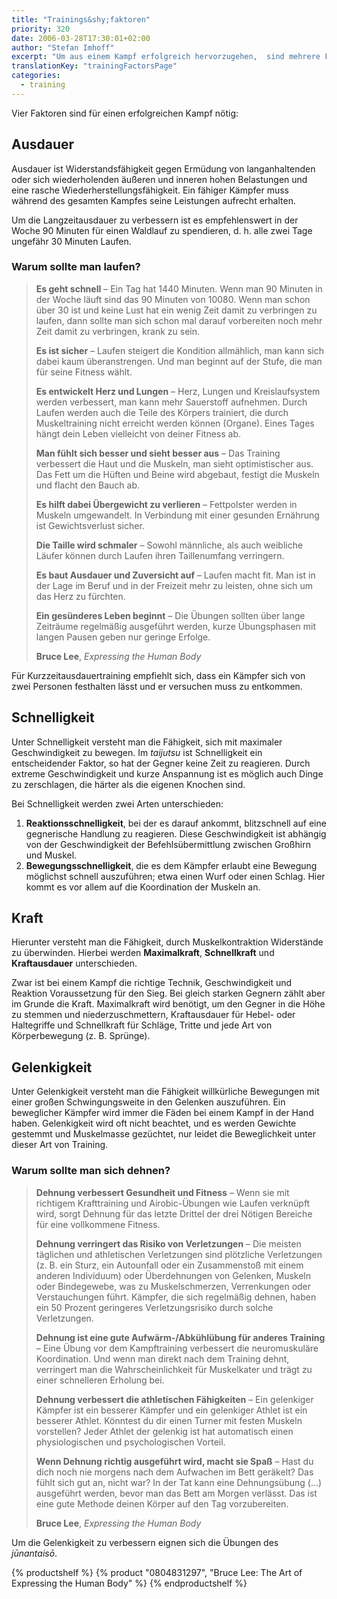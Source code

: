 ```yaml
---
title: "Trainings&shy;faktoren"
priority: 320
date: 2006-03-28T17:30:01+02:00
author: "Stefan Imhoff"
excerpt: "Um aus einem Kampf erfolgreich hervorzugehen,  sind mehrere Faktoren von großer Bedeutung: Ausdauer, Schnelligkeit, Kraft und Gelenkigkeit. Der Ninja trainierte sich in diesen, um seinen Vorteil auszubauen."
translationKey: "trainingFactorsPage"
categories:
  - training
---
```


Vier Faktoren sind für einen erfolgreichen Kampf nötig:

## Ausdauer

Ausdauer ist Widerstandsfähigkeit gegen Ermüdung von langanhaltenden oder sich wiederholenden äußeren und inneren hohen Belastungen und eine rasche Wiederherstellungsfähigkeit. Ein fähiger Kämpfer muss während des gesamten Kampfes seine Leistungen aufrecht erhalten.

Um die Langzeitausdauer zu verbessern ist es empfehlenswert in der Woche 90 Minuten für einen Waldlauf zu spendieren, d. h. alle zwei Tage ungefähr 30 Minuten Laufen.

### Warum sollte man laufen?

> **Es geht schnell** – Ein Tag hat 1440 Minuten. Wenn man 90 Minuten in der Woche läuft sind das 90 Minuten von 10080. Wenn man schon über 30 ist und keine Lust hat ein wenig Zeit damit zu verbringen zu laufen, dann sollte man sich schon mal darauf vorbereiten noch mehr Zeit damit zu verbringen, krank zu sein.
>
> **Es ist sicher** – Laufen steigert die Kondition allmählich, man kann sich dabei kaum überanstrengen. Und man beginnt auf der Stufe, die man für seine Fitness wählt.
>
> **Es entwickelt Herz und Lungen** – Herz, Lungen und Kreislaufsystem werden verbessert, man kann mehr Sauerstoff aufnehmen. Durch Laufen werden auch die Teile des Körpers trainiert, die durch Muskeltraining nicht erreicht werden können (Organe). Eines Tages hängt dein Leben vielleicht von deiner Fitness ab.
>
> **Man fühlt sich besser und sieht besser aus** – Das Training verbessert die Haut und die Muskeln, man sieht optimistischer aus. Das Fett um die Hüften und Beine wird abgebaut, festigt die Muskeln und flacht den Bauch ab.
>
> **Es hilft dabei Übergewicht zu verlieren** – Fettpolster werden in Muskeln umgewandelt. In Verbindung mit einer gesunden Ernährung ist Gewichtsverlust sicher.
>
> **Die Taille wird schmaler** – Sowohl männliche, als auch weibliche Läufer können durch Laufen ihren Taillenumfang verringern.
>
> **Es baut Ausdauer und Zuversicht auf** – Laufen macht fit. Man ist in der Lage im Beruf und in der Freizeit mehr zu leisten, ohne sich um das Herz zu fürchten.
>
> **Ein gesünderes Leben beginnt** – Die Übungen sollten über lange Zeiträume regelmäßig ausgeführt werden, kurze Übungsphasen mit langen Pausen geben nur geringe Erfolge.
>
> **Bruce Lee**, _Expressing the Human Body_

Für Kurzzeitausdauertraining empfiehlt sich, dass ein Kämpfer sich von zwei Personen festhalten lässt und er versuchen muss zu entkommen.

## Schnelligkeit

Unter Schnelligkeit versteht man die Fähigkeit, sich mit maximaler Geschwindigkeit zu bewegen. Im _taijutsu_ ist Schnelligkeit ein entscheidender Faktor, so hat der Gegner keine Zeit zu reagieren. Durch extreme Geschwindigkeit und kurze Anspannung ist es möglich auch Dinge zu zerschlagen, die härter als die eigenen Knochen sind.

Bei Schnelligkeit werden zwei Arten unterschieden:

1. **Reaktionsschnelligkeit**, bei der es darauf ankommt, blitzschnell auf eine gegnerische Handlung zu reagieren. Diese Geschwindigkeit ist abhängig von der Geschwindigkeit der Befehlsübermittlung zwischen Großhirn und Muskel.
2. **Bewegungsschnelligkeit**, die es dem Kämpfer erlaubt eine Bewegung möglichst schnell auszuführen; etwa einen Wurf oder einen Schlag. Hier kommt es vor allem auf die Koordination der Muskeln an.

## Kraft

Hierunter versteht man die Fähigkeit, durch Muskelkontraktion Widerstände zu überwinden. Hierbei werden **Maximalkraft**, **Schnellkraft** und **Kraftausdauer** unterschieden.

Zwar ist bei einem Kampf die richtige Technik, Geschwindigkeit und Reaktion Voraussetzung für den Sieg. Bei gleich starken Gegnern zählt aber im Grunde die Kraft. Maximalkraft wird benötigt, um den Gegner in die Höhe zu stemmen und niederzuschmettern, Kraftausdauer für Hebel- oder Haltegriffe und Schnellkraft für Schläge, Tritte und jede Art von Körperbewegung (z. B. Sprünge).

## Gelenkigkeit

Unter Gelenkigkeit versteht man die Fähigkeit willkürliche Bewegungen mit einer großen Schwingungsweite in den Gelenken auszuführen. Ein beweglicher Kämpfer wird immer die Fäden bei einem Kampf in der Hand haben. Gelenkigkeit wird oft nicht beachtet, und es werden Gewichte gestemmt und Muskelmasse gezüchtet, nur leidet die Beweglichkeit unter dieser Art von Training.

### Warum sollte man sich dehnen?

> **Dehnung verbessert Gesundheit und Fitness** – Wenn sie mit richtigem Krafttraining und Airobic-Übungen wie Laufen verknüpft wird, sorgt Dehnung für das letzte Drittel der drei Nötigen Bereiche für eine vollkommene Fitness.
>
> **Dehnung verringert das Risiko von Verletzungen** – Die meisten täglichen und athletischen Verletzungen sind plötzliche Verletzungen (z. B. ein Sturz, ein Autounfall oder ein Zusammenstoß mit einem anderen Individuum) oder Überdehnungen von Gelenken, Muskeln oder Bindegewebe, was zu Muskelschmerzen, Verrenkungen oder Verstauchungen führt. Kämpfer, die sich regelmäßig dehnen, haben ein 50 Prozent geringeres Verletzungsrisiko durch solche Verletzungen.
>
> **Dehnung ist eine gute Aufwärm-/Abkühlübung für anderes Training** – Eine Übung vor dem Kampftraining verbessert die neuromuskuläre Koordination. Und wenn man direkt nach dem Training dehnt, verringert man die Wahrscheinlichkeit für Muskelkater und trägt zu einer schnelleren Erholung bei.
>
> **Dehnung verbessert die athletischen Fähigkeiten** – Ein gelenkiger Kämpfer ist ein besserer Kämpfer und ein gelenkiger Athlet ist ein besserer Athlet. Könntest du dir einen Turner mit festen Muskeln vorstellen? Jeder Athlet der gelenkig ist hat automatisch einen physiologischen und psychologischen Vorteil.
>
> **Wenn Dehnung richtig ausgeführt wird, macht sie Spaß** – Hast du dich noch nie morgens nach dem Aufwachen im Bett geräkelt? Das fühlt sich gut an, nicht war? In der Tat kann eine Dehnungsübung (…) ausgeführt werden, bevor man das Bett am Morgen verlässt. Das ist eine gute Methode deinen Körper auf den Tag vorzubereiten.
>
> **Bruce Lee**, _Expressing the Human Body_

Um die Gelenkigkeit zu verbessern eignen sich die Übungen des _jūnantaisō_.

{% productshelf %}
{% product "0804831297", "Bruce Lee: The Art of Expressing the Human Body" %}
{% endproductshelf %}
